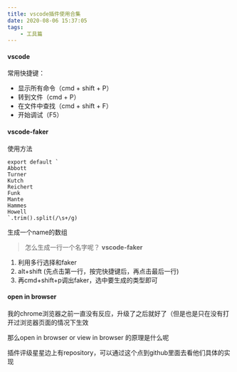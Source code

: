 ```yaml
---
title: vscode插件使用合集
date: 2020-08-06 15:37:05
tags:
    - 工具篇
---
```


#### vscode
常用快捷键：
- 显示所有命令（cmd + shift + P）
- 转到文件（cmd + P）
- 在文件中查找（cmd + shift + F）
- 开始调试（F5）

#### vscode-faker
使用方法
```
export default `
Abbott
Turner
Kutch
Reichert
Funk
Mante
Hammes
Howell
`.trim().split(/\s+/g)
```
生成一个name的数组

> 怎么生成一行一个名字呢？
<strong>vscode-faker</strong>

1. 利用多行选择和faker
2. alt+shift (先点击第一行，按完快捷键后，再点击最后一行)
3. 再cmd+shift+p调出faker，选中要生成的类型即可

#### open in browser

我的chrome浏览器之前一直没有反应，升级了之后就好了（但是也是只在没有打开过浏览器页面的情况下生效

那么open in browser or view in browser 的原理是什么呢

插件评级星星边上有repository，可以通过这个点到github里面去看他们具体的实现


